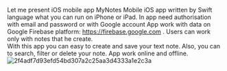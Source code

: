 Let me present iOS mobile app MyNotes
Mobile iOS app written by Swift language what you can run on iPhone or iPad.
In app need authorisation with email and password or with Google account
App work with data on Google Firebase platform: https://firebase.google.com .
Users can work only with notes that he create.  
With this app you can easy to create and save your text note.
Also, you can to search, filter or delete your note.
App work online and offline.
![2f4adf7d93efd54bd307a2c25aa3d4333a1e2c3a](https://user-images.githubusercontent.com/15982074/110205808-d471ad00-7e82-11eb-8594-af1425992304.gif)
